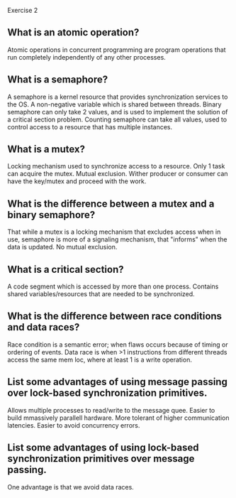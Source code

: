 Exercise 2 

## What is an atomic operation?
Atomic operations in concurrent programming are program operations that run completely independently of any other processes.

## What is a semaphore?
A semaphore is a kernel resource that provides synchronization services to the OS.
A non-negative variable which is shared between threads.
Binary semaphore can only take 2 values, and is used to implement the solution of a critical section problem.
Counting semaphore can take all values, used to control access to a resource that has multiple instances. 

## What is a mutex?
Locking mechanism used to synchronize access to a resource. Only 1 task can acquire the mutex. Mutual exclusion.
Wither producer or consumer can have the key/mutex and proceed with the work.

## What is the difference between a mutex and a binary semaphore?
That while a mutex is a locking mechanism that excludes access when in use, semaphore is more of a signaling mechanism,
that "informs" when the data is updated. No mutual exclusion.

## What is a critical section?
A code segment which is accessed by more than one process. Contains shared variables/resources that are needed to be 
synchronized. 

## What is the difference between race conditions and data races?
Race condition is a semantic error; when flaws occurs because of timing or ordering of events.
Data race is when >1 instructions from different threads access the same mem loc, where at least 1 is a write operation.

## List some advantages of using message passing over lock-based synchronization primitives.
Allows multiple processes to read/write to the message quee. Easier to build mmassively parallell hardware.
More tolerant of higher communication latencies.
Easier to avoid concurrency errors.

## List some advantages of using lock-based synchronization primitives over message passing.
One advantage is that we avoid data races. 




















